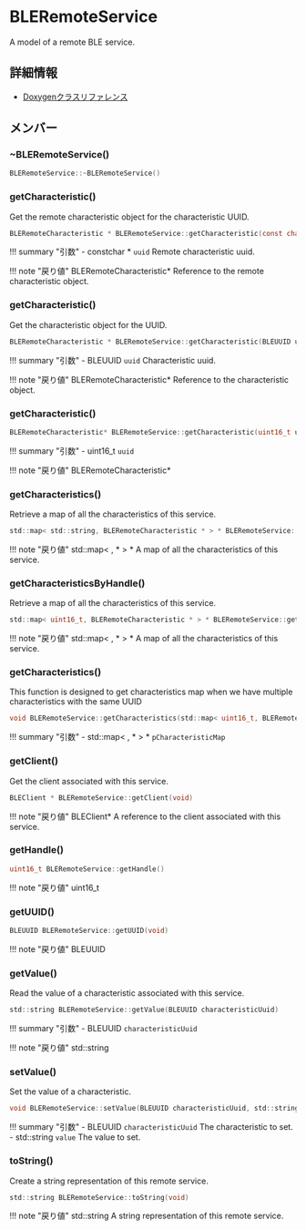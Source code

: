 # BLERemoteService

A model of a remote BLE service. 

## 詳細情報

- [Doxygenクラスリファレンス](https://lang-ship.com/reference/ESP32/latest/class_b_l_e_remote_service.html)

## メンバー

### ~BLERemoteService()



```c
BLERemoteService::~BLERemoteService()
```



### getCharacteristic()
Get the remote characteristic object for the characteristic UUID.


```c
BLERemoteCharacteristic * BLERemoteService::getCharacteristic(const char *uuid)
```

!!! summary "引数"
	- constchar * `uuid` Remote characteristic uuid. 

!!! note "戻り値"
	BLERemoteCharacteristic* Reference to the remote characteristic object. 



### getCharacteristic()
Get the characteristic object for the UUID.


```c
BLERemoteCharacteristic * BLERemoteService::getCharacteristic(BLEUUID uuid)
```

!!! summary "引数"
	- BLEUUID `uuid` Characteristic uuid. 

!!! note "戻り値"
	BLERemoteCharacteristic* Reference to the characteristic object. 



### getCharacteristic()



```c
BLERemoteCharacteristic* BLERemoteService::getCharacteristic(uint16_t uuid)
```

!!! summary "引数"
	- uint16_t `uuid` 

!!! note "戻り値"
	BLERemoteCharacteristic*



### getCharacteristics()
Retrieve a map of all the characteristics of this service.



```c
std::map< std::string, BLERemoteCharacteristic * > * BLERemoteService::getCharacteristics()
```

!!! note "戻り値"
	std::map< ,  * > * A map of all the characteristics of this service. 



### getCharacteristicsByHandle()
Retrieve a map of all the characteristics of this service.



```c
std::map< uint16_t, BLERemoteCharacteristic * > * BLERemoteService::getCharacteristicsByHandle()
```

!!! note "戻り値"
	std::map< ,  * > * A map of all the characteristics of this service. 



### getCharacteristics()
This function is designed to get characteristics map when we have multiple characteristics with the same UUID


```c
void BLERemoteService::getCharacteristics(std::map< uint16_t, BLERemoteCharacteristic * > *pCharacteristicMap)
```

!!! summary "引数"
	- std::map< ,  * > * `pCharacteristicMap` 



### getClient()
Get the client associated with this service.



```c
BLEClient * BLERemoteService::getClient(void)
```

!!! note "戻り値"
	BLEClient* A reference to the client associated with this service. 



### getHandle()



```c
uint16_t BLERemoteService::getHandle()
```

!!! note "戻り値"
	uint16_t



### getUUID()



```c
BLEUUID BLERemoteService::getUUID(void)
```

!!! note "戻り値"
	BLEUUID



### getValue()
Read the value of a characteristic associated with this service.


```c
std::string BLERemoteService::getValue(BLEUUID characteristicUuid)
```

!!! summary "引数"
	- BLEUUID `characteristicUuid` 

!!! note "戻り値"
	std::string



### setValue()
Set the value of a characteristic.


```c
void BLERemoteService::setValue(BLEUUID characteristicUuid, std::string value)
```

!!! summary "引数"
	- BLEUUID `characteristicUuid` The characteristic to set. 
	- std::string `value` The value to set. 



### toString()
Create a string representation of this remote service.



```c
std::string BLERemoteService::toString(void)
```

!!! note "戻り値"
	std::string A string representation of this remote service. 



